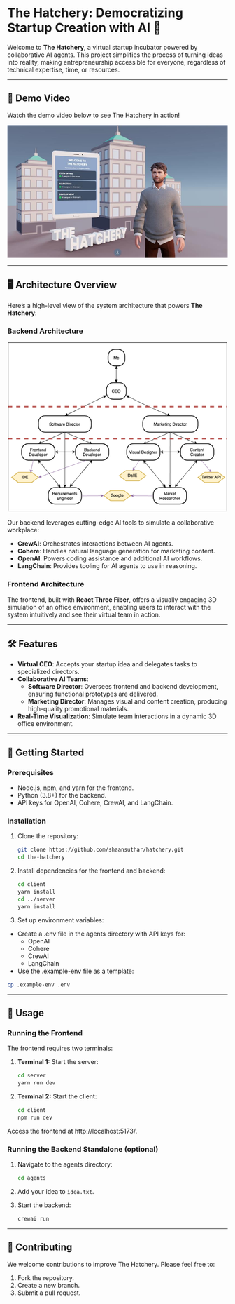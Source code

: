 # The Hatchery: Democratizing Startup Creation with AI 🚀

Welcome to **The Hatchery**, a virtual startup incubator powered by collaborative AI agents. This project simplifies the process of turning ideas into reality, making entrepreneurship accessible for everyone, regardless of technical expertise, time, or resources.

---

## 🎥 Demo Video

Watch the demo video below to see The Hatchery in action!

[![Video Demo of the Hatchery](./lobby.png)](http://www.youtube.com/watch?v=ytOrZurGb1k "The Hatchery - Video Demo")


---

## 🖥️ Architecture Overview

Here’s a high-level view of the system architecture that powers **The Hatchery**:

### Backend Architecture

![Backend Architecture](./architecture.png)

Our backend leverages cutting-edge AI tools to simulate a collaborative workplace:
- **CrewAI**: Orchestrates interactions between AI agents.
- **Cohere**: Handles natural language generation for marketing content.
- **OpenAI**: Powers coding assistance and additional AI workflows.
- **LangChain**: Provides tooling for AI agents to use in reasoning.

### Frontend Architecture

The frontend, built with **React Three Fiber**, offers a visually engaging 3D simulation of an office environment, enabling users to interact with the system intuitively and see their virtual team in action.

---

## 🛠️ Features

- **Virtual CEO**: Accepts your startup idea and delegates tasks to specialized directors.
- **Collaborative AI Teams**:
  - **Software Director**: Oversees frontend and backend development, ensuring functional prototypes are delivered.
  - **Marketing Director**: Manages visual and content creation, producing high-quality promotional materials.
- **Real-Time Visualization**: Simulate team interactions in a dynamic 3D office environment.
<!-- - **Iterative Feedback**: Users can review outputs and refine results to match their vision. -->

---

## 🚀 Getting Started

### Prerequisites

- Node.js, npm, and yarn for the frontend.
- Python (3.8+) for the backend.
- API keys for OpenAI, Cohere, CrewAI, and LangChain.

### Installation

1. Clone the repository:
   ```bash
   git clone https://github.com/shaansuthar/hatchery.git
   cd the-hatchery
   ```

2. Install dependencies for the frontend and backend:

    ```bash
    cd client
    yarn install
    cd ../server
    yarn install
    ```

3. Set up environment variables:

- Create a .env file in the agents directory with API keys for:
    - OpenAI
    - Cohere
    - CrewAI
    - LangChain
- Use the .example-env file as a template:
```bash
cp .example-env .env
```

---

## 🏃 Usage
### Running the Frontend
The frontend requires two terminals:

1. **Terminal 1:** Start the server:

    ```bash
    cd server
    yarn run dev
    ```

2. **Terminal 2:** Start the client:

    ```bash
    cd client
    npm run dev
    ```

Access the frontend at http://localhost:5173/.

### Running the Backend Standalone (optional)

1. Navigate to the agents directory:

    ```bash
    cd agents
    ```
2. Add your idea to `idea.txt`.
   
3. Start the backend:

    ```bash
    crewai run
    ```

---

## 🤝 Contributing
We welcome contributions to improve The Hatchery. Please feel free to:

1. Fork the repository.
2. Create a new branch.
3. Submit a pull request.

